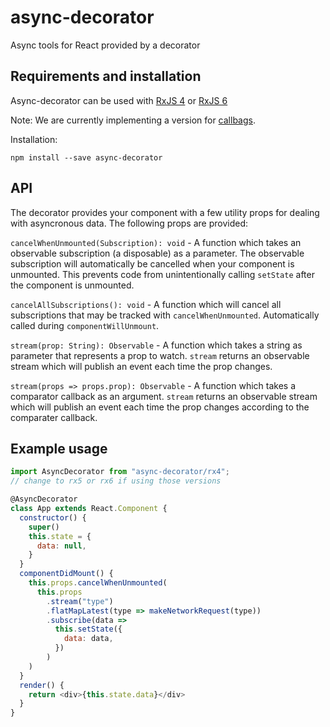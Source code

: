 # async-decorator
Async tools for React provided by a decorator

## Requirements and installation

Async-decorator can be used with [RxJS 4](https://github.com/Reactive-Extensions/RxJS) or [RxJS 6](https://github.com/ReactiveX/rxjs)

Note: We are currently implementing a version for [callbags](https://github.com/staltz/callbag-basics).

Installation:

```
npm install --save async-decorator
```

## API
The decorator provides your component with a few utility props for
dealing with asyncronous data. The following props are provided:

`cancelWhenUnmounted(Subscription): void` - A function which takes an observable
subscription (a disposable) as a parameter. The observable subscription
will automatically be cancelled when your component is unmounted. This
prevents code from unintentionally calling `setState` after the
component is unmounted.

`cancelAllSubscriptions(): void` - A function which will cancel all
subscriptions that may be tracked with `cancelWhenUnmounted`.
Automatically called during `componentWillUnmount`.

`stream(prop: String): Observable` - A function which takes a string as
parameter that represents a prop to watch. `stream` returns an
observable stream which will publish an event each time the prop changes.

`stream(props => props.prop): Observable` - A function which takes a comparator
callback as an argument. `stream` returns an observable stream which will publish
an event each time the prop changes according to the comparater callback.

## Example usage

```js
import AsyncDecorator from "async-decorator/rx4";
// change to rx5 or rx6 if using those versions

@AsyncDecorator
class App extends React.Component {
  constructor() {
    super()
    this.state = {
      data: null,
    }
  }
  componentDidMount() {
    this.props.cancelWhenUnmounted(
      this.props
        .stream("type")
        .flatMapLatest(type => makeNetworkRequest(type))
        .subscribe(data =>
          this.setState({
            data: data,
          })
        )
    )
  }
  render() {
    return <div>{this.state.data}</div>
  }
}
```
